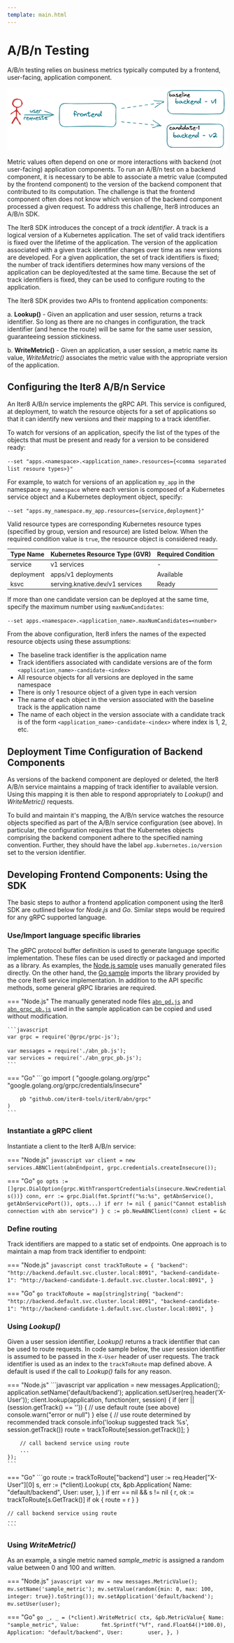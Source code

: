 ```yaml
---
template: main.html
---
```


# A/B/n Testing

A/B/n testing relies on business metrics typically computed by a frontend, user-facing, application component. 

![A/B/n experiment](images/abn.png)

Metric values often depend on one or more interactions with backend (not user-facing) application components. To run an A/B/n test on a backend component, it is necessary to be able to associate a metric value (computed by the frontend component) to the version of the backend component that contributed to its computation. 
The challenge is that the frontend component often does not know which version of the backend component processed a given request. To address this challenge, Iter8 introduces an A/B/n SDK. 

The Iter8 SDK introduces the concept of a *track identifier*. A track is a logical version of a Kubernetes application. The set of valid track identifiers is fixed over the lifetime of the application. The version of the application associated with a given track identifier changes over time as new versions are developed. For a given application, the set of track identifiers is fixed; the number of track identifiers determines how many versions of the application can be deployed/tested at the same time. Because the set of track identifiers is fixed, they can be used to configure routing to the application.

The Iter8 SDK provides two APIs to frontend application components:

a. **Lookup()** - Given an application and user session, returns a track identifier. So long as there are no changes in configuration, the track identifier (and hence the route) will be same for the same user session, guaranteeing session stickiness.

b. **WriteMetric()** -  Given an application, a user session, a metric name its value, *WriteMetric()* associates the metric value with the appropriate version of the application. 

## Configuring the Iter8 A/B/n Service

An Iter8 A/B/n service implements the gRPC API. This service is configured, at deployment, to watch the resource objects for a set of applications so that it can identify new versions and their mapping to a track identifier.

To watch for versions of an application, specify the list of the types of the objects that must be present and ready for a version to be considered ready:

`--set "apps.<namespace>.<application_name>.resources={<comma separated list resoure types>}"`

For example, to watch for versions of an application `my_app` in the namespace `my_namespace` where each version is composed of a Kubernetes service object and a Kubernetes deployment object, specify:

`--set "apps.my_namespace.my_app.resources={service,deployment}"`

Valid resource types are corresponding Kubernetes resource types (specified by group, version and resource) are listed below. When the required condition value is `true`, the resource object is considered ready.

| Type Name | Kubernetes Resource Type (GVR) | Required Condition |
| ---- | ---- | ----------- |
| service  | v1 services | - |
| deployment | apps/v1 deployments | Available |
| ksvc | serving.knative.dev/v1 services | Ready |

If more than one candidate version can be deployed at the same time, specify the maximum number using `maxNumCandidates`:

`--set apps.<namespace>.<application_name>.maxNumCandidates=<number>`

From the above configuration, Iter8 infers the names of the expected resource objects using these assumptions:

- The baseline track identifier is the application name
- Track identifiers associated with candidate versions are of the form `<application_name>-candidate-<index>`
- All resource objects for all versions are deployed in the same namespace
- There is only 1 resource object of a given type in each version
- The name of each object in the version associated with the baseline track is the application name
- The name of each object in the version associate with a candidate track is of the form  `<application_name>-candidate-<index>` where index is 1, 2, etc.

## Deployment Time Configuration of Backend Components

As versions of the backend component are deployed or deleted, the Iter8 A/B/n service maintains a mapping of track identifier to available version. Using this mapping it is then able to respond appropriately to *Lookup()* and *WriteMetric()* requests.

To build and maintain it's mapping, the A/B/n service watches the resource objects specified as part of the A/B/n service configuration (see above). 
In particular, the configuration requires that the Kubernetes objects comprising the backend component adhere to the specified naming convention. Further, they should have the label `app.kubernetes.io/version` set to the version identifier.

## Developing Frontend Components: Using the SDK

The basic steps to author a frontend application component using the Iter8 SDK are outlined below for *Node.js* and *Go*. Similar steps would be required for any gRPC supported language.

### Use/Import language specific libraries

The gRPC protocol buffer definition is used to generate language specific implementation. These files can be used directly or packaged and imported as a library. As examples, the [Node.js sample](https://github.com/iter8-tools/docs/tree/main/samples/abn-sample/frontend/node) uses manually generated files directly. On the other hand, the [Go sample](https://github.com/iter8-tools/docs/tree/main/samples/abn-sample/frontend/go) imports the library provided by the core Iter8 service implementation. In addition to the API specific methods, some general gRPC libraries are required.

=== "Node.js"
    The manually generated node files [`abn_pd.js`](https://raw.githubusercontent.com/iter8-tools/docs/main/samples/abn-sample/frontend/node/abn_pb.js) and [`abn_grpc_pb.js`](https://raw.githubusercontent.com/iter8-tools/docs/main/samples/abn-sample/frontend/node/abn_grpc_pb.js) used in the sample application can be copied and used without modification.

    ```javascript
    var grpc = require('@grpc/grpc-js');

    var messages = require('./abn_pb.js');
    var services = require('./abn_grpc_pb.js');
    ```

=== "Go"
    ```go
    import (
        "google.golang.org/grpc"
        "google.golang.org/grpc/credentials/insecure"

        pb "github.com/iter8-tools/iter8/abn/grpc"
    )
    ```

### Instantiate a gRPC client

Instantiate a client to the Iter8 A/B/n service:

=== "Node.js"
    ```javascript
    var client = new services.ABNClient(abnEndpoint, grpc.credentials.createInsecure());
    ```

=== "Go"
    ```go
    opts := []grpc.DialOption{grpc.WithTransportCredentials(insecure.NewCredentials())}
    conn, err := grpc.Dial(fmt.Sprintf("%s:%s", getAbnService(), getAbnServicePort()), opts...)
    if err != nil {
        panic("Cannot establish connection with abn service")
    }
    c := pb.NewABNClient(conn)
    client = &c
    ```

### Define routing

Track identifiers are mapped to a static set of endpoints. One approach is to maintain a map from track identifier to endpoint:

=== "Node.js"
    ```javascript
    const trackToRoute = {
        "backend":   "http://backend.default.svc.cluster.local:8091",
        "backend-candidate-1": "http://backend-candidate-1.default.svc.cluster.local:8091",
    }
    ```

=== "Go"
    ```go
    trackToRoute = map[string]string{
        "backend":             "http://backend.default.svc.cluster.local:8091",
        "backend-candidate-1": "http://backend-candidate-1.default.svc.cluster.local:8091",
    }
    ```

### Using *Lookup()*

Given a user session identifier, *Lookup()* returns a track identifier that can be used to route requests. In code sample below, the user session identifier is assumed to be passed in the `X-User` header of user requests. The track identifier is used as an index to the `trackToRoute` map defined above. A default is used if the call to *Lookup()* fails for any reason.

=== "Node.js"
    ```javascript
    var application = new messages.Application();
    application.setName('default/backend');
    application.setUser(req.header('X-User'));
    client.lookup(application, function(err, session) {
        if (err || (session.getTrack() == '')) {
            // use default route (see above)
            console.warn("error or null")
        } else {
            // use route determined by recommended track
            console.info('lookup suggested track %s', session.getTrack())
            route = trackToRoute[session.getTrack()];
        }

        // call backend service using route
        ...
    });
    ```

=== "Go"
    ```go
    route := trackToRoute["backend"]
    user := req.Header["X-User"][0]
    s, err := (*client).Lookup(
        ctx,
        &pb.Application{
            Name: "default/backend",
            User: user,
        },
    )
    if err == nil && s != nil {
        r, ok := trackToRoute[s.GetTrack()]
        if ok {
            route = r
        }
    }

    // call backend service using route
    ...
    ```

### Using *WriteMetric()*

As an example, a single metric named *sample_metric* is assigned a random value between 0 and 100 and written.

=== "Node.js"
    ```javascript
    var mv = new messages.MetricValue();
    mv.setName('sample_metric');
    mv.setValue(random({min: 0, max: 100, integer: true}).toString());
    mv.setApplication('default/backend');
    mv.setUser(user);
    ```

=== "Go"
    ```go
    _, _ = (*client).WriteMetric(
        ctx,
        &pb.MetricValue{
            Name:        "sample_metric",
            Value:       fmt.Sprintf("%f", rand.Float64()*100.0),
            Application: "default/backend",
            User:        user,
        },
    )
    ```
